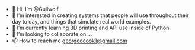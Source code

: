 - 👋 Hi, I’m @Gullwolf
- 👀 I’m interested in creating systems that people will use throughout their day to day, and things that simulate real world examples.
- 🌱 I’m currently learning 3D printing and API use inside of Python.
- 💞️ I’m looking to collaborate on ...
- 📫 How to reach me georgeocook1@gmail.com

<!---
Gullwolf/Gullwolf is a ✨ special ✨ repository because its `README.md` (this file) appears on your GitHub profile.
You can click the Preview link to take a look at your changes.
--->
